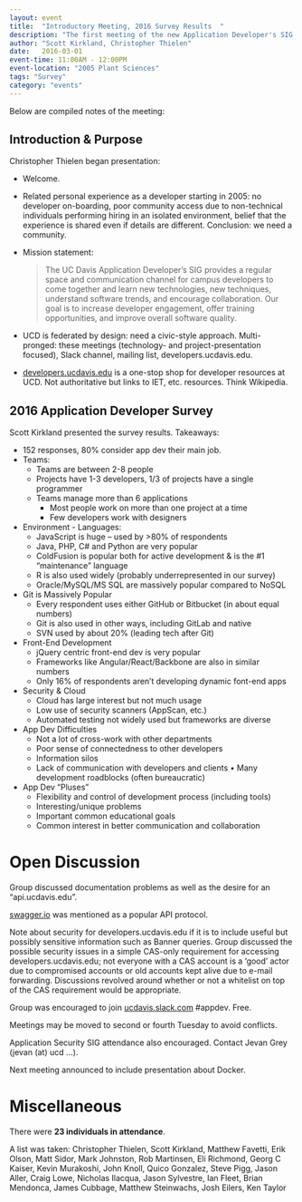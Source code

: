 ```yaml
---
layout: event
title:  "Introductory Meeting, 2016 Survey Results  "
description: "The first meeting of the new Application Developer's SIG on the UCD campus. It featured a first-look at the 2016 UCD Application Developer's Survey."
author: "Scott Kirkland, Christopher Thielen"
date:   2016-03-01
event-time: 11:00AM - 12:00PM
event-location: "2005 Plant Sciences"
tags: "Survey"
category: "events"
---
```


Below are compiled notes of the meeting:

Introduction & Purpose
-
Christopher Thielen began presentation:

- Welcome.
- Related personal experience as a developer starting in 2005: no developer on-boarding, poor community access due to non-technical individuals performing hiring in an isolated environment, belief that the experience is shared even if details are different. Conclusion: we need a community.
- Mission statement:

    > The UC Davis Application Developer’s SIG provides a regular space and communication channel for campus developers to come together and learn new technologies, new techniques, understand software trends, and encourage collaboration. Our goal is to increase developer engagement, offer training opportunities, and improve overall software quality.

- UCD is federated by design: need a civic-style approach. Multi-pronged: these meetings (technology- and project-presentation focused), Slack channel, mailing list, developers.ucdavis.edu.
- [developers.ucdavis.edu](developers.ucdavis.edu) is a one-stop shop for developer resources at UCD. Not authoritative but links to IET, etc. resources. Think Wikipedia.

2016 Application Developer Survey
-
Scott Kirkland presented the survey results. Takeaways:

- 152 responses, 80% consider app dev their main job.
- Teams:
  - Teams are between 2-8 people
  - Projects have 1-3 developers, 1/3 of projects have a single programmer
  - Teams manage more than 6 applications
	- Most people work on more than one project at a time
	- Few developers work with designers
- Environment - Languages:
	- JavaScript is huge – used by >80% of respondents
	- Java, PHP, C# and Python are very popular
	- ColdFusion is popular both for active development & is the #1 “maintenance” language
	- R is also used widely (probably underrepresented in our survey)
	- Oracle/MySQL/MS SQL are massively popular compared to NoSQL
- Git is Massively Popular
	- Every respondent uses either GitHub or Bitbucket (in about equal numbers)
	- Git is also used in other ways, including GitLab and native
	- SVN used by about 20% (leading tech after Git)
- Front-End Development
	- jQuery centric front-end dev is very popular
	- Frameworks like Angular/React/Backbone are also in similar numbers
	- Only 16% of respondents aren’t developing dynamic font-end apps
- Security & Cloud
	- Cloud has large interest but not much usage
	- Low use of security scanners (AppScan, etc.)
	- Automated testing not widely used but frameworks are diverse
- App Dev Difficulties
	- Not a lot of cross-work with other departments
	- Poor sense of connectedness to other developers
	- Information silos
	- Lack of communication with developers and clients • Many development roadblocks (often bureaucratic)
- App Dev “Pluses”
	- Flexibility and control of development process (including tools)
	- Interesting/unique problems
	- Important common educational goals
	- Common interest in better communication and collaboration

Open Discussion
=

Group discussed documentation problems as well as the desire for an “api.ucdavis.edu”.

[swagger.io](swagger.io) was mentioned as a popular API protocol.

Note about security for developers.ucdavis.edu if it is to include useful but possibly sensitive information such as Banner queries. Group discussed the possible security issues in a simple CAS-only requirement for accessing developers.ucdavis.edu; not everyone with a CAS account is a ‘good’ actor due to compromised accounts or old accounts kept alive due to e-mail forwarding. Discussions revolved around whether or not a whitelist on top of the CAS requirement would be appropriate.

Group was encouraged to join [ucdavis.slack.com](ucdavis.slack.com) #appdev. Free.

Meetings may be moved to second or fourth Tuesday to avoid conflicts.

Application Security SIG attendance also encouraged. Contact Jevan Grey (jevan (at) ucd ...).

Next meeting announced to include presentation about Docker.

Miscellaneous
=
There were **23 individuals in attendance**.

A list was taken: Christopher Thielen, Scott Kirkland, Matthew Favetti, Erik Olson, Matt Sidor, Mark Johnston, Rob Martinsen, Eli Richmond, Georg C Kaiser, Kevin Murakoshi, John Knoll, Quico Gonzalez, Steve Pigg, Jason Aller, Craig Lowe, Nicholas Ilacqua, Jason Sylvestre, Ian Fleet, Brian Mendonca, James Cubbage, Matthew Steinwachs, Josh Eilers, Ken Taylor